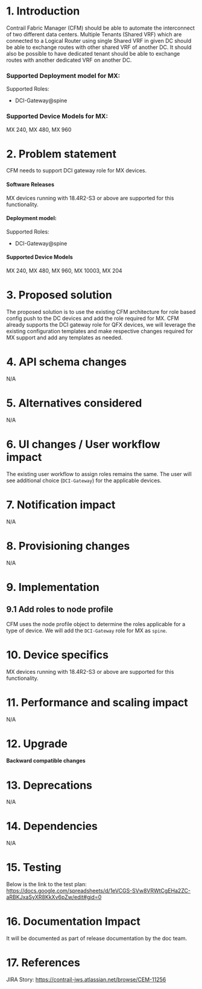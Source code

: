 # 1. Introduction
Contrail Fabric Manager (CFM) should be able to automate the interconnect of two different data centers. Multiple Tenants (Shared VRF) which are connected to a Logical Router using single Shared VRF in given DC should be able to exchange routes with other shared VRF of another DC. It should also be possible to have dedicated tenant should be able to exchange routes with another dedicated VRF on another DC.

### Supported Deployment model for MX:
Supported Roles:
- DCI-Gateway@spine

### Supported Device Models for MX:
MX 240, MX 480, MX 960

# 2. Problem statement
CFM needs to support DCI gateway role for MX devices. 

#### Software Releases
MX devices running with 18.4R2-S3 or above are supported for this functionality.

#### Deployment model:
Supported Roles:
- DCI-Gateway@spine

#### Supported Device Models
MX 240, MX 480, MX 960, MX 10003, MX 204

# 3. Proposed solution
The proposed solution is to use the existing CFM architecture for role based config push to the DC devices and add the role required for MX. CFM already supports the DCI gateway role for QFX devices, we will leverage the existing configuration templates and make respective changes required for MX support and add any templates as needed.

# 4. API schema changes
N/A
# 5. Alternatives considered
N/A

# 6. UI changes / User workflow impact
The existing user workflow to assign roles remains the same. The user will see additional choice (`DCI-Gateway`) for the applicable devices.

# 7. Notification impact
N/A
# 8. Provisioning changes
N/A
# 9. Implementation
## 9.1 Add roles to node profile
CFM uses the node profile object to determine the roles applicable for a type of device. We will add the `DCI-Gateway` role for MX  as `spine`.

# 10. Device specifics
MX devices running with 18.4R2-S3 or above are supported for this functionality.

# 11. Performance and scaling impact
N/A

# 12. Upgrade
#### Backward compatible changes

# 13. Deprecations
N/A

# 14. Dependencies
N/A

# 15. Testing
Below is the link to the test plan:
https://docs.google.com/spreadsheets/d/1eVCGS-SVw8VRWtCgEHa2ZC-aRBKJxaSyXR8KkXv6pZw/edit#gid=0

# 16. Documentation Impact
It will be documented as part of release documentation by the doc team.

# 17. References
JIRA Story: https://contrail-jws.atlassian.net/browse/CEM-11256
